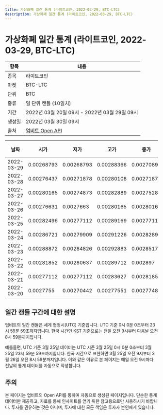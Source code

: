 ```yaml
---
title: 가상화폐 일간 통계 (라이트코인, 2022-03-29, BTC-LTC)
description: 가상화폐 일간 통계 (라이트코인, 2022-03-29, BTC-LTC)
---
```


가상화폐 일간 통계 (라이트코인, 2022-03-29, BTC-LTC)
===

|항목|내용|
|--|--|
|종목|라이트코인|
|마켓|BTC-LTC|
|단위|BTC|
|종류|일 단위 캔들 (10일치)|
|기간|2022년 03월 20일 09시 - 2022년 03월 29일 09시|
|생성일|2022년 03월 30일 09시|
|출처|[업비트 Open API](https://docs.upbit.com)|


|날짜|시가|저가|고가|종가|비고|
|--|--|--|--|--|--|
|2022-03-29|0.00268793|0.00268793|0.00288366|0.00270896|    |
|2022-03-28|0.00276437|0.00271878|0.00280108|0.00271878|    |
|2022-03-27|0.00280165|0.00274873|0.00282889|0.00275288|    |
|2022-03-26|0.00276631|0.0027663|0.00280165|0.00280165|    |
|2022-03-25|0.00282496|0.00277112|0.00289169|0.00277112|    |
|2022-03-24|0.00286721|0.00279909|0.00291226|0.0028289|    |
|2022-03-23|0.00288872|0.00284826|0.00292883|0.00285176|    |
|2022-03-22|0.00281852|0.00280637|0.00289712|0.002897|    |
|2022-03-21|0.00277112|0.00277112|0.00283627|0.00281852|    |
|2022-03-20|0.0027755|0.00270442|0.00277551|0.00277489|    |


일간 캔들 구간에 대한 설명
---


업비트의 일간 캔들은 세계 협정시(UTC) 기준입니다. 
UTC 기준 0시 0분 0초부터 23시 59분 59초까지입니다. 
한국 시간인 KST 기준으로는 전일 오전 9시부터 다음날 오전 8시 59분까지입니다. 


예를들면, UTC 기준 3월 25일 데이터는 UTC 시준 3월 25일 0시 0분 0초부터 3월 25일 23시 59분 59초까지입니다. 
한국 시간으로 표현하면 3월 25일 오전 9시부터 3월 26일 오전 8시 59분까지입니다. 
이와 같은 이유로 본 페이지는 매일 오전 9시마다 전날의 통계 데이터를 자동으로 작성합니다. 


주의
---


본 페이지는 업비트의 Open API를 통하여 자동으로 생성된 페이지입니다. 
단순한 통계 데이터만 제공하고, 자료를 통해 인사이트를 얻기 위한 참고용으로만 사용하시기 바랍니다. 
투자를 권유하는 것은 아니며, 투자에 대한 모든 책임은 투자자 본인에게 있습니다. 
